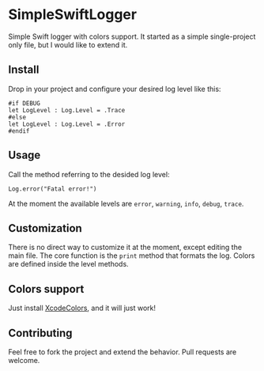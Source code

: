 # SimpleSwiftLogger
Simple Swift logger with colors support.
It started as a simple single-project only file, but I would like to extend it.

## Install
Drop in your project and configure your desired log level like this:

```
#if DEBUG
let LogLevel : Log.Level = .Trace
#else
let LogLevel : Log.Level = .Error
#endif
```

## Usage
Call the method referring to the desided log level:

`Log.error("Fatal error!")`

At the moment the available levels are `error`, `warning`, `info`, `debug`, `trace`.

## Customization
There is no direct way to customize it at the moment, except editing the main file. The core function is the `print` method that formats the log. Colors are defined inside the level methods.

## Colors support

Just install [XcodeColors](https://github.com/robbiehanson/XcodeColors), and it will just work!

## Contributing

Feel free to fork the project and extend the behavior. Pull requests are welcome.
